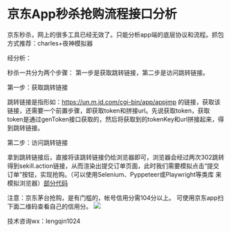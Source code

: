 # 京东App秒杀抢购流程接口分析

京东秒杀，网上的很多工具已经无效了。只能分析app端的底层协议和流程。抓包方式推荐：charles+夜神模拟器

经分析：

秒杀一共分为两个步骤：
第一步是获取跳转链接，第二步是访问跳转链接。

第一步：获取跳转链接

跳转链接是指形如：https://un.m.jd.com/cgi-bin/app/appjmp 的链接，获取该链接，还需要一个前置步骤，即获取token和拼接url。先说获取token，获取token是通过genToken接口获取的，然后将获取到的tokenKey和url拼接起来，得到跳转链接。

第二步：访问跳转链接

拿到跳转链接后，直接将该跳转链接仍给浏览器即可，浏览器会经过两次302跳转得到sekill.action链接，从而渲染出提交订单页面，此时我们需要模拟点击“提交订单”按钮，实现抢购。（可以使用Selenium、Pyppeteer或Playwright等类库 来模拟浏览器）[部分代码](https://github.com/geeeeeeeek/jd-seckill-2022/blob/main/PyppBrowser.py)


注意：京东茅台抢购，是有门槛的，帐号信用分需104分以上。 可使用京东app扫下面二维码查看自己的信用分。
![](https://github.com/geeeeeeeek/jd-seckill-2022/blob/main/fenshu.jpg?raw=true)
  

技术咨询wx：lengqin1024



